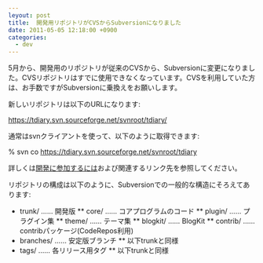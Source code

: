 ```yaml
---
leyout: post
title:  開発用リポジトリがCVSからSubversionになりました
date: 2011-05-05 12:18:00 +0900
categories:
  - dev
---
```

5月から、開発用のリポジトリが従来のCVSから、Subversionに変更になりました。CVSリポジトリはすでに使用できなくなっています。CVSを利用していた方は、お手数ですがSubversionに乗換えをお願いします。

新しいリポジトリは以下のURLになります:

 https://tdiary.svn.sourceforge.net/svnroot/tdiary/

通常はsvnクライアントを使って、以下のように取得できます:

 % svn co https://tdiary.svn.sourceforge.net/svnroot/tdiary

詳しくは[開発に参加するには](20021106)および関連するリンク先を参照してください。

リポジトリの構成は以下のように、Subversionでの一般的な構造にそろえてあります:

* trunk/  …… 開発版
** core/  …… コアプログラムのコード
** plugin/  …… プラグイン集
** theme/  …… テーマ集
** blogkit/  …… BlogKit
** contrib/  …… contribパッケージ(CodeRepos利用)
* branches/  …… 安定版ブランチ
** 以下trunkと同様
* tags/  …… 各リリース用タグ
** 以下trunkと同様


